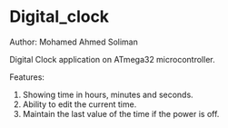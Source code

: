 # Digital_clock

Author: Mohamed Ahmed Soliman

Digital Clock application on ATmega32 microcontroller.

Features:
1. Showing time in hours, minutes and seconds. 
2. Ability to edit the current time. 
3. Maintain the last value of the time if the power is off. 
